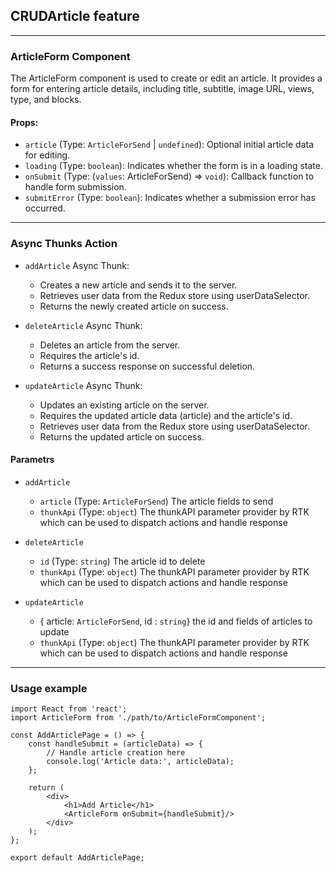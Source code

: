 ## CRUDArticle feature

-----

### ArticleForm Component

The ArticleForm component is used to create or edit an article. It provides a form for entering article details,
including title, subtitle, image URL, views, type, and blocks.

#### Props:

- `article` (Type: `ArticleForSend` | `undefined`): Optional initial article data for editing.
- `loading` (Type: `boolean`): Indicates whether the form is in a loading state.
- `onSubmit` (Type: (`values`: ArticleForSend) => `void`): Callback function to handle form submission.
- `submitError` (Type: `boolean`): Indicates whether a submission error has occurred.

----

### Async Thunks Action

- `addArticle` Async Thunk:
    * Creates a new article and sends it to the server.
    * Retrieves user data from the Redux store using userDataSelector.
    * Returns the newly created article on success.

- `deleteArticle` Async Thunk:
    * Deletes an article from the server.
    * Requires the article's id.
    * Returns a success response on successful deletion.

- `updateArticle` Async Thunk:
    * Updates an existing article on the server.
    * Requires the updated article data (article) and the article's id.
    * Retrieves user data from the Redux store using userDataSelector.
    * Returns the updated article on success.

#### Parametrs

- `addArticle`
    * `article` (Type: `ArticleForSend`) The article fields to send
    * `thunkApi` (Type: `object`) The thunkAPI parameter provider by RTK which can be used to dispatch actions and
      handle
      response

- `deleteArticle`
    * `id` (Type: `string`) The article id to delete
    * `thunkApi` (Type: `object`) The thunkAPI parameter provider by RTK which can be used to dispatch actions and
      handle
      response
- `updateArticle`
    * { article: `ArticleForSend`, id : `string`} the id and fields of articles to update
    * `thunkApi` (Type: `object`) The thunkAPI parameter provider by RTK which can be used to dispatch actions and
      handle
      response

---

### Usage example

```tsx
import React from 'react';
import ArticleForm from './path/to/ArticleFormComponent';

const AddArticlePage = () => {
    const handleSubmit = (articleData) => {
        // Handle article creation here
        console.log('Article data:', articleData);
    };

    return (
        <div>
            <h1>Add Article</h1>
            <ArticleForm onSubmit={handleSubmit}/>
        </div>
    );
};

export default AddArticlePage;
```
